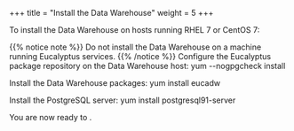 +++
title = "Install the Data Warehouse"
weight = 5
+++

To install the Data Warehouse on hosts running RHEL 7 or CentOS 7: 


{{% notice note %}}
Do not install the Data Warehouse on a machine running Eucalyptus services. 
{{% /notice %}}
Configure the Eucalyptus package repository on the Data Warehouse host: 
    yum --nogpgcheck install

Install the Data Warehouse packages: 
    yum install eucadw

Install the PostgreSQL server: 
    yum install postgresql91-server

You are now ready to [](configuring_dw.dita) . 